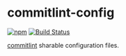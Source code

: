 # commitlint-config

[![npm][npm-image]][npm-url]
[![Build Status][travis-image]][travis-url]

[commitlint](https://github.com/marionebl/commitlint) sharable configuration files.

[npm-image]: https://img.shields.io/npm/v/@whizark/commitlint-config.svg
[npm-url]: https://www.npmjs.com/@whizark/commitlint-config

[travis-image]: https://travis-ci.org/whizark/commitlint-config.svg?branch=master
[travis-url]: https://travis-ci.org/whizark/commitlint-config
